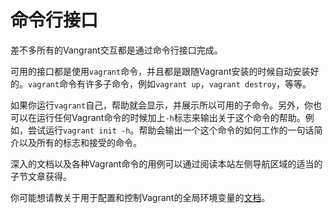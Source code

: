 
# 命令行接口
差不多所有的Vangrant交互都是通过命令行接口完成。

可用的接口都是使用`vagrant`命令，并且都是跟随Vagrant安装的时候自动安装好的。`vagrant`命令有许多子命令，例如`vagrant up`，`vagrant destroy`，等等。

如果你运行`vagrant`自己，帮助就会显示，并展示所以可用的子命令。另外，你也可以在运行任何Vagrant命令的时候加上`-h`标志来输出关于这个命令的帮助。例如，尝试运行`vagrant init -h`。帮助会输出一个这个命令的如何工作的一句话简介以及所有的标志和接受的命令。

深入的文档以及各种Vagrant命令的用例可以通过阅读本站左侧导航区域的适当的子节文章获得。

你可能想请教关于用于配置和控制Vagrant的全局环境变量的[文档][1]。

[1]: /other/environmental-variables